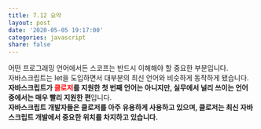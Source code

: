 ```yaml
---
title: 7.12 요약
layout: post
date: '2020-05-05 19:17:00'
categories: javascript
share: false
---
```


어떤 프로그래밍 언어에서든 스코프는 반드시 이해해야 할 중요한 부분입니다.  
자바스크립트는 let을 도입하면서 대부분의 최신 언어와 비슷하게 동작하게 됐습니다.  
**자바스크립트가 <span style="color:red;">클로저</span>를 지원한 첫 번째 언어는 아니지만, 실무에서 널리 쓰이는 언어 중에서는 매우 빨리 지원한 편**입니다.  
**자바스크립트 개발자들은 클로저를 아주 유용하게 사용하고 있으며, 클로저는 최신 자바스크립트 개발에서 중요한 위치를 차지하고 있습니다.**